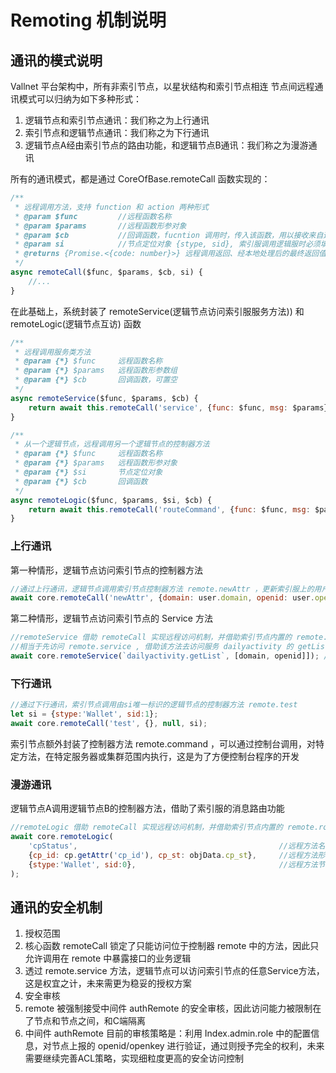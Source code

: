 # Remoting 机制说明

## 通讯的模式说明

Vallnet 平台架构中，所有非索引节点，以星状结构和索引节点相连
节点间远程通讯模式可以归纳为如下多种形式：

1. 逻辑节点和索引节点通讯：我们称之为上行通讯
2. 索引节点和逻辑节点通讯：我们称之为下行通讯
3. 逻辑节点A经由索引节点的路由功能，和逻辑节点B通讯：我们称之为漫游通讯

所有的通讯模式，都是通过 CoreOfBase.remoteCall 函数实现的：

```js
/**
 * 远程调用方法，支持 function 和 action 两种形式
 * @param $func         //远程函数名称
 * @param $params       //远程函数形参对象
 * @param $cb           //回调函数，fucntion 调用时，传入该函数，用以接收来自远程函数的返回值，加工并最终返回，action 调用时置空
 * @param si            //节点定位对象 {stype, sid}, 索引服调用逻辑服时必须填写，逻辑服调用索引服时置空
 * @returns {Promise.<{code: number}>} 远程调用返回、经本地处理后的最终返回值
 */
async remoteCall($func, $params, $cb, si) {
    //...
}
```

在此基础上，系统封装了 remoteService(逻辑节点访问索引服服务方法)) 和 remoteLogic(逻辑节点互访) 函数

```js
/**
 * 远程调用服务类方法
 * @param {*} $func     远程函数名称
 * @param {*} $params   远程函数形参数组
 * @param {*} $cb       回调函数，可置空
 */
async remoteService($func, $params, $cb) {
    return await this.remoteCall('service', {func: $func, msg: $params}, $cb || (msg => { return msg; }));
}

/**
 * 从一个逻辑节点，远程调用另一个逻辑节点的控制器方法
 * @param {*} $func     远程函数名称
 * @param {*} $params   远程函数形参对象
 * @param {*} $si       节点定位对象
 * @param {*} $cb       回调函数
 */
async remoteLogic($func, $params, $si, $cb) {
    return await this.remoteCall('routeCommand', {func: $func, msg: $params, si: $si}, $cb || (msg => { return msg; }));
}
```

### 上行通讯

第一种情形，逻辑节点访问索引节点的控制器方法

```js
//通过上行通讯，逻辑节点调用索引节点控制器方法 remote.newAttr ，更新索引服上的用户属性
await core.remoteCall('newAttr', {domain: user.domain, openid: user.openid, attr: attr});
```

第二种情形，逻辑节点访问索引节点的 Service 方法

```js
//remoteService 借助 remoteCall 实现远程访问机制，并借助索引节点内置的 remote.service 方法，来访问索引服上的 Service 方法
//相当于先访问 remote.service , 借助该方法去访问服务 dailyactivity 的 getList 方法
await core.remoteService(`dailyactivity.getList`, [domain, openid]]); //注意： remoteService 使用了形参数组而非形参对象的参数传入模式
```

### 下行通讯

```js
//通过下行通讯，索引节点调用由si唯一标识的逻辑节点的控制器方法 remote.test
let si = {stype:'Wallet', sid:1};
await core.remoteCall('test', {}, null, si);
```

索引节点额外封装了控制器方法 remote.command ，可以通过控制台调用，对特定方法，在特定服务器或集群范围内执行，这是为了方便控制台程序的开发

### 漫游通讯

逻辑节点A调用逻辑节点B的控制器方法，借助了索引服的消息路由功能

```js
//remoteLogic 借助 remoteCall 实现远程访问机制，并借助索引节点内置的 remote.routeCommand 方法透明访问目标逻辑节点的控制器方法
await core.remoteLogic(
    'cpStatus',                                             //远程方法名称
    {cp_id: cp.getAttr('cp_id'), cp_st: objData.cp_st},     //远程方法形参对象
    {stype:'Wallet', sid:0},                                //远程方法节点定位对象
);
```

## 通讯的安全机制

1. 授权范围
 11. 核心函数 remoteCall 锁定了只能访问位于控制器 remote 中的方法，因此只允许调用在 remote 中暴露接口的业务逻辑
 12. 透过 remote.service 方法，逻辑节点可以访问索引节点的任意Service方法，这是权宜之计，未来需更为稳妥的授权方案
2. 安全审核
 21. remote 被强制接受中间件 authRemote 的安全审核，因此访问能力被限制在了节点和节点之间，和C端隔离
 22. 中间件 authRemote 目前的审核策略是：利用 Index.admin.role 中的配置信息，对节点上报的 openid/openkey 进行验证，通过则授予完全的权利，未来需要继续完善ACL策略，实现细粒度更高的安全访问控制
